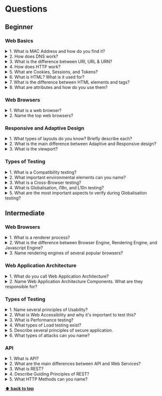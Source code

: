 # Questions

## Beginner

### Web Basics

<details>
<summary>1. What is MAC Address and how do you find it?</summary>

> **Answer:**
>
> Media Access Control (MAC) Address is unique 48-bits hardware number of a computer, which is embedded into network
> card (known as Network Interface Card) during the time of manufacturing. MAC Address is also known as Physical Address
> of a network device.
>
> #### Command for Windows
>
> * ipconfig /all
>
> #### MAC OS
>
> * TCP/IP Control Panel
>
> #### Command for UNIX/Linux
>
> * ifconfig -a
> * ip link list
> * ip address show

</details>

<details>
<summary>2. How does DNS work?</summary>

> **Answer:**
>
> The Domain Name System resolves the names of internet sites with their underlying IP addresses adding efficiency and
> even security in the process.
>
> The process of DNS resolution involves converting a hostname (such as [www.example.com](http://www.example.com)) into a computer-friendly IP
> address (such as 192.168.1.1). An IP address is given to each device on the Internet, and that address is necessary to
> find the appropriate Internet device - like a street address is used to find a particular home. When a user wants to
> load a webpage, a translation must occur between what a user types into their web browser (example.com) and the
> machine-friendly address necessary to locate the example.com webpage.
>
> In order to understand the process behind the DNS resolution, it’s important to learn about the different hardware
> components a DNS query must pass between. For the web browser, the DNS lookup occurs “behind the scenes” and requires
> no interaction from the user’s computer apart from the initial request.

</details>

<details>
<summary>3. What is the difference between URI, URL & URN?</summary>

> **Answer:**
>
> **URI** stands for Uniform Resource Identifier. URI is a text which is used to identify any resource or name on
> Internet. URI has two specializations in the form of URL (Uniform Resource Locator) and URN (Uniform Resource Name) to
> identify resource and name. We mostly see examples of URL and URN in the real word.
>
> **URL** standards for Uniform resource locator and it is a subset of URI or Uniform Resource Identifier. URL includes
> location as well as the protocol to retrieve the resource e.g. in
> <http://java67.blogspot.sg/2012/09/what-is-new-in-java-7-top-5-jdk-7.html>, HTTP is a protocol which can be used to
> retrieve resource what-is-new-in-java-7-top-5-jdk-7.html available in location <http://java67.blogspot.com> directory.
> It's not necessary that URL always include HTTP as protocol, it can use any protocol e.g. ftp\://, https\:// or ldap\://.
>
> **URN** stands for Uniform Resource Name. URN is also the subset of URI. URN is completely different than URL as it
> doesn't include any protocol.

</details>

<details>
<summary>4. How does HTTP work?</summary>

> **Answer:**
>
> HTTP is a protocol which allows the fetching of resources, such as HTML documents. It is the foundation of any data
> exchange on the Web and it is a client-server protocol, which means requests are initiated by the recipient, usually
> the Web browser. A complete document is reconstructed from the different sub-documents fetched, for instance text,
> layout description, images, videos, scripts, and more.
>
> Clients and servers communicate by exchanging individual messages (as opposed to a stream of data). The messages sent
> by the client, usually a Web browser, are called requests and the messages sent by the server as an answer are called
> responses.

</details>

<details>
<summary>5. What are Cookies, Sessions, and Tokens?</summary>

> **Answer:**
>
> An **HTTP cookie** (also called web cookie, Internet cookie, browser cookie, or simply cookie) is a small piece of
> data stored on the user's computer by the web browser while browsing a website. Cookies were designed to be a reliable
> mechanism for websites to remember stateful information (such as items added in the shopping cart in an online store)
> or to record the user's browsing activity (including clicking particular buttons, logging in, or recording which pages
> were visited in the past). They can also be used to remember pieces of information that the user previously entered
> into form fields, such as names, addresses, passwords, and payment card numbers.
>
> A **web session** is a series of contiguous actions by a visitor on an individual website within a given time frame.
> This could include your search engine searches, filling out a form to receive content, scrolling on a website page,
> adding items to a shopping cart, researching airfare, or which pages you viewed on a single website. Any interaction
> that you have with a single website is recorded as a web session to that website property.
>
> A **token** is a piece of data that has no meaning or use on its own, but combined with the correct tokenization
> system, becomes a vital player in securing your application.

</details>

<details>
<summary>6. What is HTML? What is it used for?</summary>

> **Answer:**
>
> HTML stands for Hyper Text Markup Language. This means that an HTML document, written in plain text, is used to
> describe the structure and content of web pages, with links to other pages and resources. In its most basic form, you
> can define blocks of content, which are displayed depending on the type of block you used.

</details>

<details>
<summary>7. What is the difference between HTML elements and tags?</summary>

> **Answer:**
>
> ##### Elements
>
> Each part of a web page, such as a paragraph, an image, a link or anything else you can interact with, is an element.
> Each type of element has its own behavior - for example you can click on links, or type in text boxes.
>
> ##### Tags
>
> An HTML document is a simple, plain text document, which you are able to open with any text editor on your computer.
> When you open one, you’ll see the document is made up of tags, which are keywords surrounded by angled brackets, each
> of which describes an HTML element. Here you can see HTML tags telling the browser how to render the text element
> inside:
>
> ```html
> <span>This text is surrounded by HTML tags!</span>
> ```
>
> Most tags are paired, i.e have opening and closing tags. The opening tag is written with the tag name in angled
> brackets, like `<tagname>` whereas the closing tag adds a forward slash: `</tagname>`. Anything between these opening
> and closing tags is considered to be contents of that tag.
>
> Some tags, like the `<img>` tag are self-closing. This means that they cannot have any content. For example, an image
> can’t contain additional HTML elements within it. The only way to change their behavior or appearance is through
> attributes or CSS.
>
> ```html
> <img src="http://placekitten.com/200/300" alt="kitten image" />
> ```

</details>

<details>
<summary>8. What are attributes and how do you use them?</summary>

> **Answer:**
>
> Each tag can also have additional attributes, which change the way the tag behaves or is displayed. For example, an
> `<input>` tag has a type attribute, which you can use to specify whether it’s a text field, checkbox, radio button
> or one of many more options.

</details>

### Web Browsers

<details>
<summary>1. What is a web browser?</summary>

> **Answer:**
>
> A web browser (commonly referred to as a browser) is a software application for accessing information on the World
> Wide Web. When a user requests a web page from a particular website, the web browser retrieves the necessary content
> from a web server and then displays the page on the user's device.

</details>

<details>
<summary>2. Name the top web browsers?</summary>

> **Answer:**
>
> * Google Chrome
> * Microsoft Edge
> * Mozilla Firefox
> * Safari

</details>

### Responsive and Adaptive Design

<details>
<summary>1. What types of layouts do you know? Briefly describe each?</summary>

> **Answer:**
>
> There are 4 layouts:
>
> * **Fixed.** It has fixed width in pixels that doesn't change regardless of screen size or resolution.
> * **Fluid.** Elements' dimensions are specified as a percentage and not in pixels so the ratio of elements doesn't
>
> change with screen size/resolution.
>
> * **Adaptive.** It consists of several fixed layouts, each for a specific screen size/resolution.
> * **Responsive.** Layout width is specified as a percentage so the elements stretch or shrink according to screen
>
> size/resolution.

</details>

<details>
<summary>2. What is the main difference between Adaptive and Responsive design?</summary>

> **Answer:**
>
> **Adaptive design** is an approach that promotes the creation of multiple versions of a web page for devices with
> different screen width. While **Responsive design** is an approach that involves creating of one layout that
> automatically adjusts and adapts to any device screen size.

</details>

<details>
<summary>3. What is the viewport?</summary>

> **Answer:**
>
> The viewport is the area of the window in which web content can be seen without scrolling.

</details>

### Types of Testing

<details>
<summary>1. What is a Compatibility testing?</summary>

> **Answer:**
>
> Compatibility testing is a type of testing which verifies an application work with different environmental elements.

</details>

<details>
<summary>2. What important environmental elements can you name?</summary>

> **Answer:**
>
> * Browsers
> * Hardware platform
> * OS
> * Database
> * etc.

</details>

<details>
<summary>3. What is a Cross-Browser testing?</summary>

> **Answer:**
>
> Cross-Browser testing is a type of Compatibility testing which verifies an application work in different browsers.

</details>

<details>
<summary>4. What is Globalisation, i18n, and L10n testing?</summary>

> **Answer:**
>
> **Globalization testing**'s aim is to ensure that the product is stable in terms of both its functionalities as well
> as representation of data in spite of varying cultures/locales. It helps to understand whether the application can be
> used across the globe. This testing can be divided into 2 parts - Internationalization testing (aka i18n) and
> Localization testing (aka L10n).
>
> **i18n testing** checks whether the app is working uniformly round various global regions and cultures. It mainly
> focuses on executing functionality regression tests over different language environments and entering native language
> strings. It also includes testing whether the culture-specific info like currency, date, time is displayed correctly.
>
> **L10n testing** is a language verification testing which is done to ensure the quality of a product for a specific
> culture or locale settings. It mainly focuses on the UI and content.

</details>

<details>
<summary>5. What are the most important aspects to verify during Globalisation testing?</summary>

> **Answer:**
>
> * **User Interface.** Each language script has a different writing style (few are written from left to right and few
>
> are from right to left direction) and the space required by the words might vary from one language to another. So
> there is a need to test the UI layout in each language in order to ensure that the UI is clean and there are no issues
> like text overlapping, misalignment of text, navigation issues, etc.
>
> * **Date & Time format.** The date & time display formats will vary from region to region. The most common date format
>
> in the US is mm/dd/yyyy. Contrary to this, the most common date format in Europe is dd/mm/yyyy. So, it is critical to
> ensure that the date & time is displayed in the appropriate format when you switch to different regions/countries.
>
> * **Currency format.** The number formats for currencies vary from one country to another. So, you should take care of
>
> the formatting. Another important thing is to display the correct symbol of currency along with the units.
>
> * **Phone number, Address & Zip code format.** The order in which the address is displayed varies from one language to
>
> another. In Japanese, the address order is a postal code, state, city. Whereas, in English, the address order is name,
> city, state, postal code. So, you need to verify if the address order display is working fine as you switch between
> different languages supported by your app.

</details>

## Intermediate

### Web Browsers

<details>
<summary>1. What is a renderer process?</summary>

> **Answer:**
>
> The renderer process is responsible for rendering of the web page. It means that the renderer process turns HTML, CSS,
> and JavaScript into a web page that the user can interact with. The renderer process does the job with the help of
> various threads that are run inside of it.

</details>

<details>
<summary>2. What is the difference between Browser Engine, Rendering Engine, and Javascript Engine?</summary>

> **Answer:**
>
> **Browser engine** is "the heart" of a browser, it helps to present the content of a website by understanding the
> HTML, CSS, and JavaScript written on the web page. It comprises of 2 more engines that help the browser engine to do
> its job - Rendering Engine and JavaScript Engine.
>
> **Rendering engine** is responsible for the layout of the website on the screen. Its core job is to present text,
> paint, and animations used on the website. A rendering engine is often used interchangeably with browser engines.
>
> **JavaScript engine** helps to interpret JavaScript code of the website before rendering it in front of the audience.
> It is also used as a compiler to drive faster results with improved performance.
>
> The primary difference between a rendering engine and a JavaScript engine lies around the dependency with browser. The
> rendering engine is tightly coupled with browser engine, on the other hand, a JavaScript engine can be worked upon
> even without a browser.

</details>

<details>
<summary>3. Name rendering engines of several popular browsers?</summary>

> **Answer:**
>
> * Google Chrome > Blink
> * Safari > WebKit
> * Mozilla Firefox > Gecko
> * Edge > EdgeHTML

</details>

### Web Application Architecture

<details>
<summary>1. What do you call Web Application Architecture?</summary>

> **Answer:**
>
> Web Application Architecture is a framework that is comprised of the relationships and interactions between
> application components, such as middleware systems, user interfaces, and databases.

</details>

<details>
<summary>2. Name Web Application Architecture Components. What are they responsible for?</summary>

> **Answer:**
>
> Web App Architecture components can be categorized into two areas: user interface app components and structural
> components.
>
> User interface app components refer to web pages displaying dashboards, logs, notifications, configuration settings,
> and more. They are not relevant to the structural development of the application and are more user
> interface/experience oriented.
>
> The structural components, which are the real meat of the app development process, are:
>
> * **The web browser or client.** It is the interface rendition of a web app functionality, with which the user
>
> interacts with. This content delivered to the client can be developed using HTML, JavaScript, and CSS.
>
> * **The web application server.** It manages business logic and data persistence and can be built using PHP, Python,
>
> Java, Ruby, .NET, Node.js, among other languages.
>
> * **The database server.** It provides and stores relevant data for the application. Additionally, it may also supply
>
> the business logic and other information that is managed by the web application server.

</details>

### Types of Testing

<details>
<summary>1. Name several principles of Usability?</summary>

> **Answer:**
>
> * Visibility of system status
> * Match between system and the real world
> * Consistency and standards
> * Error prevention
> * Recognition rather than recall
> * Aesthetic and minimalist design
> * etc.

</details>

<details>
<summary>2. What is Web Accessibility and why it's important to test this?</summary>

> **Answer:**
>
> The web is open to everyone. For most of the users, Internet usage over the web is easy. But this is not the case when
> we are talking about people with disabilities. It is imperative that websites be accessible, usable and useful to this
> group of users as well – and it should not differentiate users based on language/culture/location/software/physical or
> mental ability.
>
> Testing a web application in order to make sure that each and every user can easily access the website is known as Web
> Accessibility Testing.
>
> Importance:
>
> * Easy and efficient access to users with disabilities or challenges
> * Increases market share and audience reach
> * Satisfied existing and future legal requirements and helps follow ethics

</details>

<details>
<summary>3. What is Performance testing?</summary>

> **Answer:**
>
> Performance testing is a testing practice performed to determine how a system works in terms of responsiveness and
> stability under a particular workload or without it.

</details>

<details>
<summary>4. What types of Load testing exist?</summary>

> **Answer:**
>
> * **Load testing.** Performed to understand the behaviour of the system under a specific load.
> * **Stress testing.** Performed to understand the behaviour of the system under sharply increased load.
> * **Soak testing.** Performed to determine the system parameters under continuous load.
> * **Volume testing.** Performed to check huge data volume handled by the database.

</details>

<details>
<summary>5. Describe several principles of secure application.</summary>

> **Answer:**
>
> * **Privacy.** Limited access to user's personal information.
> * **Authentication.** Validating users or processes before granting access to data.
> * **Autorisation.** Giving access to data only to those users who have been properly authorized and have the
>
> appropriate permissions.
>
> * **Accountability.** Establishing a connection between user and action, confirmation of action or error.

</details>

<details>
<summary>6. What types of attacks can you name?</summary>

> **Answer:**
>
> * **Cross Site Request Forgery (CSRF).** This is an attack that forces an end user to execute unwanted actions on a
>
> web application in which they’re currently authenticated.
>
> * **Cross Site Scripting (XSS).** Type of injection in which malicious scripts are injected into otherwise benign and
>
> trusted websites.
>
> * **SQL Injection.** Injection technique used to attack data-driven applications in which malicious SQL statements are
>
> inserted into a URL parameters or an entry field for execution

</details>

### API

<details>
<summary>1. What is API?</summary>

> **Answer:**
>
> API spands for Application Program Interface. It is a computing interface which defines interactions between multiple
> software intermediaries such as applications, components, servers, etc. It defines the kinds of calls or requests that
> can be made, how to make them, the data formats that should be used, the conventions to follow, etc.

</details>

<details>
<summary>2. What are the main differences between API and Web Services?</summary>

> **Answer:**
>
> * All Web Services are APIs but not all APIs are Web Services
> * A Web Service uses only three styles of use: SOAP, REST and XML-RPC for communication whereas API may use any style
>
> for communication
>
> * A Web Service always needs a network for its operation whereas an API doesn’t need it
> * An API facilitates interfacing directly with an application whereas a Web Service interacts with two machines over a
>
> network

</details>

<details>
<summary>3. What is REST?</summary>

> **Answer:**
>
> REST stands for Representational State Transfer. It is an architecture style for designing networked applications.

</details>

<details>
<summary>4. Describe Guiding Principles of REST?</summary>

> **Answer:**
>
> * **Client–Server.** The client-server constraint works on the concept that the client and the server should be
>
> separate from each other and allowed to evolve individually and independently.
>
> * **Stateless.** Each request from client to server must contain all of the information necessary to understand the
>
> request, and cannot take advantage of any stored context on the server.
>
> * **Cacheable.** Cache constraints require that the data within a response to a request be labeled as cacheable or
>
> non-cacheable. If a response is cacheable, then a client cache is given the right to reuse that response data for
> later requests.
>
> * **Uniform Interface.** The key to the decoupling client from server is having a uniform interface that allows
>
> independent evolution of the application without having the application’s services, models, or actions tightly coupled
> to the API layer itself.
>
> * **Layered System.** The layered system style allows an architecture to be composed of hierarchical layers by
>
> constraining component behavior such that each component cannot “see” beyond the immediate layer with which they are
> interacting.
>
> * **Code on Demand.** The only optional constraint. REST allows client functionality to be extended by downloading and
>
> executing code in the form of applets or scripts. This simplifies clients by reducing the number of features required
> to be pre-implemented.

</details>

<details>
<summary>5. What HTTP Methods can you name?</summary>

> **Answer:**
>
> * **GET** - Retrieve data from a resource
> * **POST** - Create API resource
> * **PUT** - Update API resource
> * **DELETE** - Delete API resource

</details>

**[⬆ back to top](#questions)**
